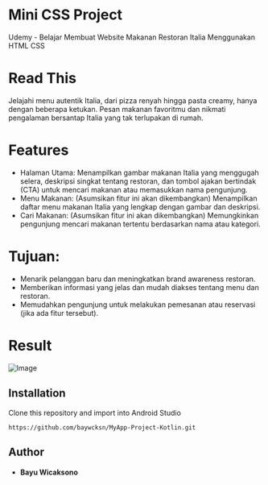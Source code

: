 # Mini CSS Project
Udemy - Belajar Membuat Website Makanan Restoran Italia Menggunakan HTML CSS

# Read This
Jelajahi menu autentik Italia, dari pizza renyah hingga pasta creamy, hanya dengan beberapa ketukan. Pesan makanan favoritmu dan nikmati pengalaman bersantap Italia yang tak terlupakan di rumah.

# Features
- Halaman Utama: Menampilkan gambar makanan Italia yang menggugah selera, deskripsi singkat tentang restoran, dan tombol ajakan bertindak (CTA) untuk mencari makanan atau memasukkan nama pengunjung.
- Menu Makanan: (Asumsikan fitur ini akan dikembangkan) Menampilkan daftar menu makanan Italia yang lengkap dengan gambar dan deskripsi.
- Cari Makanan: (Asumsikan fitur ini akan dikembangkan) Memungkinkan pengunjung mencari makanan tertentu berdasarkan nama atau kategori.

# Tujuan:
- Menarik pelanggan baru dan meningkatkan brand awareness restoran.
- Memberikan informasi yang jelas dan mudah diakses tentang menu dan restoran.
- Memudahkan pengunjung untuk melakukan pemesanan atau reservasi (jika ada fitur tersebut).

# Result
![Image](https://github.com/user-attachments/assets/d795a4b5-c9ee-4430-bc39-75afcc2ee43f)

## Installation
Clone this repository and import into Android Studio
```
https://github.com/baywcksn/MyApp-Project-Kotlin.git
```
## Author
* #### Bayu Wicaksono
